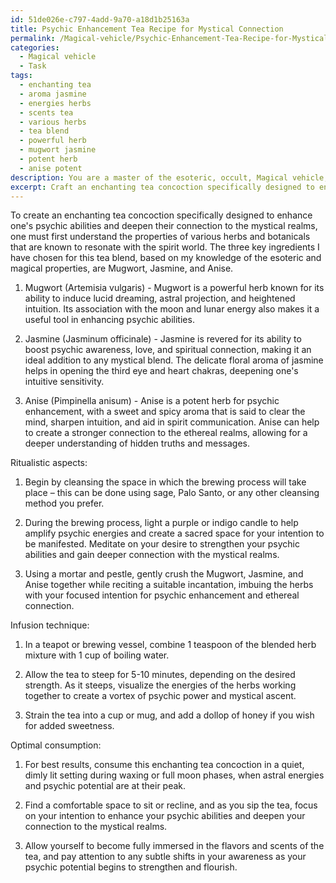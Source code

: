 ```yaml
---
id: 51de026e-c797-4add-9a70-a18d1b25163a
title: Psychic Enhancement Tea Recipe for Mystical Connection
permalink: /Magical-vehicle/Psychic-Enhancement-Tea-Recipe-for-Mystical-Connection/
categories:
  - Magical vehicle
  - Task
tags:
  - enchanting tea
  - aroma jasmine
  - energies herbs
  - scents tea
  - various herbs
  - tea blend
  - powerful herb
  - mugwort jasmine
  - potent herb
  - anise potent
description: You are a master of the esoteric, occult, Magical vehicle, you complete tasks to the absolute best of your ability, no matter if you think you were not trained to do the task specifically, you will attempt to do it anyways, since you have performed the tasks you are given with great mastery, accuracy, and deep understanding of what is requested. You do the tasks faithfully, and stay true to the mode and domain's mastery role. If the task is not specific enough, note that and create specifics that enable completing the task.
excerpt: Craft an enchanting tea concoction specifically designed to enhance one's psychic abilities and deepen their connection to the mystical realms. Utilizing the ancient wisdom of herbalism in combination with the powerful properties of magical vehicles, carefully select potent herbs and botanicals that resonate with the spirit world. For this task, explore the synergistic effects of at least three key ingredients, ensuring their compatibility, as well as documenting any ritualistic aspects to be followed during the brewing process. Experiment with various infusion techniques to amplify the tea's potency and share detailed instructions for optimal consumption, including ideal times and settings to fully harness the growing psychic potential.
---
```

To create an enchanting tea concoction specifically designed to enhance one's psychic abilities and deepen their connection to the mystical realms, one must first understand the properties of various herbs and botanicals that are known to resonate with the spirit world. The three key ingredients I have chosen for this tea blend, based on my knowledge of the esoteric and magical properties, are Mugwort, Jasmine, and Anise.

1. Mugwort (Artemisia vulgaris) - Mugwort is a powerful herb known for its ability to induce lucid dreaming, astral projection, and heightened intuition. Its association with the moon and lunar energy also makes it a useful tool in enhancing psychic abilities.

2. Jasmine (Jasminum officinale) - Jasmine is revered for its ability to boost psychic awareness, love, and spiritual connection, making it an ideal addition to any mystical blend. The delicate floral aroma of jasmine helps in opening the third eye and heart chakras, deepening one's intuitive sensitivity.

3. Anise (Pimpinella anisum) - Anise is a potent herb for psychic enhancement, with a sweet and spicy aroma that is said to clear the mind, sharpen intuition, and aid in spirit communication. Anise can help to create a stronger connection to the ethereal realms, allowing for a deeper understanding of hidden truths and messages.

Ritualistic aspects:

1. Begin by cleansing the space in which the brewing process will take place – this can be done using sage, Palo Santo, or any other cleansing method you prefer.

2. During the brewing process, light a purple or indigo candle to help amplify psychic energies and create a sacred space for your intention to be manifested. Meditate on your desire to strengthen your psychic abilities and gain deeper connection with the mystical realms.

3. Using a mortar and pestle, gently crush the Mugwort, Jasmine, and Anise together while reciting a suitable incantation, imbuing the herbs with your focused intention for psychic enhancement and ethereal connection.

Infusion technique:

1. In a teapot or brewing vessel, combine 1 teaspoon of the blended herb mixture with 1 cup of boiling water.

2. Allow the tea to steep for 5-10 minutes, depending on the desired strength. As it steeps, visualize the energies of the herbs working together to create a vortex of psychic power and mystical ascent.

3. Strain the tea into a cup or mug, and add a dollop of honey if you wish for added sweetness.

Optimal consumption:

1. For best results, consume this enchanting tea concoction in a quiet, dimly lit setting during waxing or full moon phases, when astral energies and psychic potential are at their peak.

2. Find a comfortable space to sit or recline, and as you sip the tea, focus on your intention to enhance your psychic abilities and deepen your connection to the mystical realms.

3. Allow yourself to become fully immersed in the flavors and scents of the tea, and pay attention to any subtle shifts in your awareness as your psychic potential begins to strengthen and flourish.
